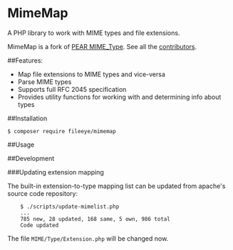 # MimeMap
A PHP library to work with MIME types and file extensions.

MimeMap is a fork of [PEAR MIME_Type](https://github.com/pear/MIME_Type). See all
the [contributors](https://github.com/pear/MIME_Type/graphs/contributors).


##Features:

- Map file extensions to MIME types and vice-versa
- Parse MIME types
- Supports full RFC 2045 specification
- Provides utility functions for working with and determining info about types


##Installation

```
$ composer require fileeye/mimemap
```


##Usage


##Development


###Updating extension mapping

The built-in extension-to-type mapping list can be updated from apache's source
code repository:

```
    $ ./scripts/update-mimelist.php
    ...
    785 new, 28 updated, 168 same, 5 own, 986 total
    Code updated
```

The file ```MIME/Type/Extension.php``` will be changed now.
